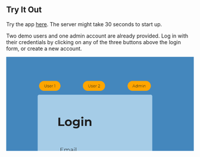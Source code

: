 ## Try It Out

Try the app [here](https://notes-app-af.netlify.app/). The server might take 30 seconds to start up.

Two demo users and one admin account are already provided. Log in with their credentials by clicking on any of the three buttons above the login form, or create a new account. 

![Demo users](./readme-images/demo-users.png)